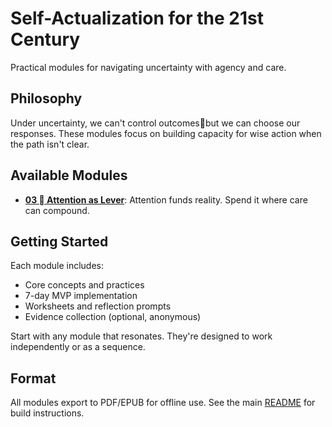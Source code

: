 # Self-Actualization for the 21st Century

Practical modules for navigating uncertainty with agency and care.

## Philosophy

Under uncertainty, we can't control outcomesbut we can choose our responses. These modules focus on building capacity for wise action when the path isn't clear.

## Available Modules

- **[03  Attention as Lever](./03-attention-as-lever/)**: Attention funds reality. Spend it where care can compound.

## Getting Started

Each module includes:
- Core concepts and practices
- 7-day MVP implementation
- Worksheets and reflection prompts
- Evidence collection (optional, anonymous)

Start with any module that resonates. They're designed to work independently or as a sequence.

## Format

All modules export to PDF/EPUB for offline use. See the main [README](../../README.md) for build instructions.